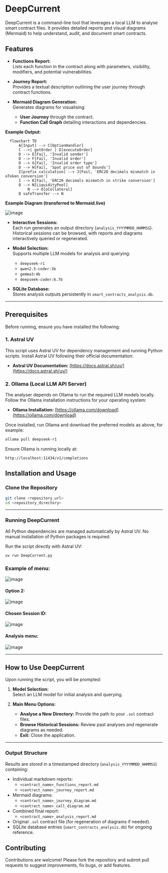 # DeepCurrent
DeepCurrent is a command-line tool that leverages a local LLM to analyse smart contract files. It provides detailed reports and visual diagrams (Mermaid) to help understand, audit, and document smart contracts.

## Features

- **Functions Report:**  
  Lists each function in the contract along with parameters, visibility, modifiers, and potential vulnerabilities.

- **Journey Report:**  
  Provides a textual description outlining the user journey through contract functions.

- **Mermaid Diagram Generation:**  
  Generates diagrams for visualising:
  - **User Journey** through the contract.
  - **Function Call Graph** detailing interactions and dependencies.
 
**Example Output:**

```
  flowchart TD
      A[Input] --> C[OptionHandler]
      C -->| getOrder | D[executeOrder]
      D --> E[Fail, 'Invalid sender']
      D --> F[Fail, 'Invalid order']
      D --> G[Fail, 'Invalid order type']
      D --> H[Fail, 'Spot price out of bounds']
      I[prefix calculation] --> J[Fail, 'ERC20 decimals mismatch in oToken conversion']
      I --> K[Fail, 'ERC20 decimals mismatch in strike conversion']
      D --> N[LiquidityPool]
          N --> O[oCollateral]
      D safeTransfer --> N
```
**Example Diagram (transferred to Mermaid.live)**

![image](https://github.com/user-attachments/assets/08a46a32-8be1-4d88-87e8-8988913580e0)


- **Interactive Sessions:**  
  Each run generates an output directory (`analysis_YYYYMMDD_HHMMSS`). Historical sessions can be browsed, with reports and diagrams interactively queried or regenerated.

- **Model Selection:**  
  Supports multiple LLM models for analysis and querying:
  - `deepseek-r1`
  - `qwen2.5-coder:3b`
  - `gemma3:4b`
  - `deepseek-coder:6.7b`

- **SQLite Database:**  
  Stores analysis outputs persistently in `smart_contracts_analysis.db`.

--------

## Prerequisites

Before running, ensure you have installed the following:

### 1. Astral UV

This script uses Astral UV for dependency management and running Python scripts. Install Astral UV following their official documentation:

- **Astral UV Documentation:** [https://docs.astral.sh/uv/](https://docs.astral.sh/uv/)

### 2. Ollama (Local LLM API Server)

The analyser depends on Ollama to run the required LLM models locally. Follow the Ollama installation instructions for your operating system:

- **Ollama Installation:** [https://ollama.com/download](https://ollama.com/download)

Once installed, run Ollama and download the preferred models as above, for example:

```bash
ollama pull deepseek-r1
```

Ensure Ollama is running locally at:

```
http://localhost:11434/v1/completions
```

## Installation and Usage

### Clone the Repository

```bash
git clone <repository_url>
cd <repository_directory>
```
--------

### Running DeepCurrent

All Python dependencies are managed automatically by Astral UV. No manual installation of Python packages is required.

Run the script directly with Astral UV:

```bash
uv run DeepCurrent.py
```
### Example of menu:
![image](https://github.com/user-attachments/assets/0d3efef8-28b2-4854-818f-95a4366ecd57)

#### Option 2:
![image](https://github.com/user-attachments/assets/82cdc478-c3d9-4440-9094-6d7fdfc2f72c)

#### Chosen Session ID:
![image](https://github.com/user-attachments/assets/3db6ed4f-a248-4f06-8095-c21cebe3236d)

#### Analysis menu:
![image](https://github.com/user-attachments/assets/bd73fa50-df7f-4e4e-907e-6c7591f7698d)

-------

## How to Use DeepCurrent

Upon running the script, you will be prompted:

1. **Model Selection:**  
   Select an LLM model for initial analysis and querying.

2. **Main Menu Options:**  
   - **Analyse a New Directory:** Provide the path to your `.sol` contract files.
   - **Browse Historical Sessions:** Review past analyses and regenerate diagrams as needed.
   - **Exit:** Close the application.

-------

### Output Structure

Results are stored in a timestamped directory (`analysis_YYYYMMDD_HHMMSS`) containing:

- Individual markdown reports:
  - `<contract_name>_functions_report.md`
  - `<contract_name>_journey_report.md`
- Mermaid diagrams:
  - `<contract_name>_journey_diagram.md`
  - `<contract_name>_call_diagram.md`
- Combined final report:
  - `<contract_name>_analysis_report.md`
- Original `.sol` contract file (for regeneration of diagrams if needed).
- SQLite database entries (`smart_contracts_analysis.db`) for ongoing reference.

## Contributing

Contributions are welcome! Please fork the repository and submit pull requests to suggest improvements, fix bugs, or add features.
